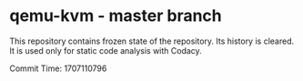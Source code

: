 # qemu-kvm - master branch

This repository contains frozen state of the repository.
Its history is cleared. It is used only for static code
analysis with Codacy.

Commit Time: 1707110796